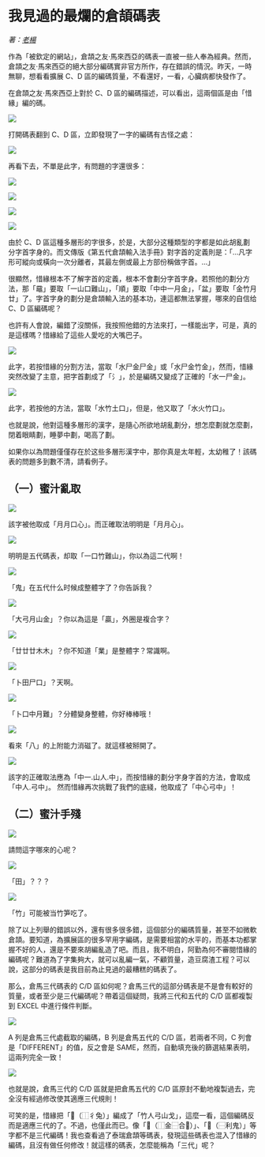 # 我見過的最爛的倉頡碼表
_著：[老楊](https://github.com/Arthurmcarthur)_

作為「被欽定的網站」，倉頡之友·馬來西亞的碼表一直被一些人奉為經典。然而，倉頡之友·馬來西亞的絕大部分編碼實非官方所作，存在錯誤的情況。昨天，一時無聊，想看看擴展 C、D 區的編碼質量，不看還好，一看，心臟病都快發作了。

在倉頡之友·馬來西亞上對於 C、D 區的編碼描述，可以看出，這兩個區是由「惜緣」編的碼。

![](https://img.vim-cn.com/fc/51bf0ebece852b1a7f3f9c6bdb49c8862f0352.jpg)

打開碼表翻到 C、D 區，立即發現了一字的編碼有古怪之處：

![](https://img.vim-cn.com/c6/788fc9fc5ef6779044fa61f86000ed2190f2cc.jpg)

再看下去，不單是此字，有問題的字還很多：

![](https://img.vim-cn.com/13/db448f8fc978021f3e7a8b4b718b7d55bfcbf4.png)

![](https://img.vim-cn.com/f8/2c05725f71e66d50cc0a7c98f3995f7aa5a1b9.png)

![](https://img.vim-cn.com/17/4f86e24e1216cad990524fe0aae3ec01a215f2.png)

![](https://img.vim-cn.com/af/a7bad481e9f92dff19d11ca435c829f3cba5bf.png)

由於 C、D 區這種多層形的字很多，於是，大部分这種類型的字都是如此胡亂劃分字首字身的。而文傳版《第五代倉頡輸入法手冊》對字首的定義則是：「…凡字形可縱向或橫向一次分離者，其最左側或最上方部份稱做字首。…」

很顯然，惜緣根本不了解字首的定義，根本不會劃分字首字身。若照他的劃分方法，那「黿」要取「一山口難山」，「順」要取「中中一月金」，「盆」要取「金竹月廿」了。字首字身的劃分是倉頡輸入法的基本功，連這都無法掌握，哪來的自信给 C、D 區編碼呢？

也許有人會說，編錯了沒關係，我按照他錯的方法來打，一樣能出字，可是，真的是這樣嗎？惜緣給了這些人愛吃的大嘴巴子。

![](https://img.vim-cn.com/22/3fb2e2615569f2e2dbee0a2f8b609fc751fd8d.png)

此字，若按惜緣的分割方法，當取「水尸金尸金」或「水尸金竹金」，然而，惜緣突然改變了主意，把字首劃成了「氵」，於是編碼又變成了正確的「水一尸金」。

![](https://img.vim-cn.com/ee/aa8fa628ecf007770461887bf3b7a52f08a1b8.png)

此字，若按他的方法，當取「水竹土口」，但是，他又取了「水火竹口」。

也就是說，他對這種多層形的漢字，是隨心所欲地胡亂劃分，想怎麼劃就怎麼劃，閉着眼睛劃，睡夢中劃，喝高了劃。

如果你以為問題僅僅存在於这些多層形漢字中，那你真是太年輕，太幼稚了！該碼表的問題多到數不清，請看例子。

## （一）蜜汁亂取
![](https://img.vim-cn.com/9b/e3d00a5c4db55b9561a68715f24721239e2b3c.png)

該字被他取成「月月口心」。而正確取法明明是「月月心」。

![](https://img.vim-cn.com/24/ae008738a0c8abb22d92f121c75a75ad1fac3f.png)

明明是五代碼表，却取「一口竹難山」，你以為這二代啊！

![](https://img.vim-cn.com/37/fee2de2dc54419799ab2221572c27aa6e1b85b.png)

「鬼」在五代什么时候成整體字了？你告訴我？

![](https://img.vim-cn.com/37/0a0f7f00656507f87850b1180625285355dd5a.png)

「大弓月山金」？你以為這是「贏」，外圈是複合字？

![](https://img.vim-cn.com/55/d1ab300cbc0e1d4cdbbe5e53898e566abc9c79.png)

「廿廿廿木木」？你不知道「業」是整體字？常識啊。

![](https://img.vim-cn.com/96/a14c9bbc5dfed2e676ce8618db53b70294cc53.png)

「卜田尸口」？天啊。

![](https://img.vim-cn.com/36/d4f1b32d416f38f6c07e4d4fcafa54db0aced3.png)

「卜口中月難」？分體變身整體，你好棒棒哦！

![](https://img.vim-cn.com/6e/1a6ff6e00304ce82d8a1fc9f840a19fac35be0.png)

看來「八」的上附能力消磁了。就這樣被掰開了。

![](https://img.vim-cn.com/71/0a9e3d28e68b708c256de1edcd1ef9c50a8c22.png)

該字的正確取法應為「中一.山人.中」，而按惜緣的劃分字身字首的方法，會取成「中人.弓中」。 然而惜緣再次挑戰了我們的底綫，他取成了「中心弓中」！

## （二）蜜汁手殘
![](https://img.vim-cn.com/33/cba93dd53034e8e552124f270676076bfbbd68.png)

請問這字哪來的心呢？

![](https://img.vim-cn.com/61/577fed69ed60d6cf05742633660541deee3f98.png)

「田」？？？

![](https://img.vim-cn.com/24/11257639e850de79018c987adbdd3144a1faad.png)

「竹」可能被当竹笋吃了。

除了以上列舉的錯誤以外，還有很多很多錯，這個部分的編碼質量，甚至不如微軟倉頡。要知道，為擴展區的很多罕用字編碼，是需要相當的水平的，而基本功都掌握不好的人，還是不要來胡編亂造了吧。而且，我不明白，阿勤為何不審閱惜緣的編碼呢？難道為了字集夠大，就可以亂編一氣，不顧質量，造豆腐渣工程？可以說，这部分的碼表是我目前為止見過的最糟糕的碼表了。

那么，倉馬三代碼表的 C/D 區如何呢？倉馬三代的這部分碼表是不是會有較好的質量，或者至少是三代編碼呢？帶着這個疑問，我將三代和五代的 C/D 區都複製到 EXCEL 中進行條件判斷。

![](https://img.vim-cn.com/86/618a6601e3e4ea0d8c08424eeaa72a0d7037af.png)

A 列是倉馬三代處截取的編碼，B 列是倉馬五代的 C/D 區，若兩者不同，C 列會是「DIFFERENT」的值，反之會是 SAME，然而，自動填充後的篩選結果表明，這兩列完全一致！

![](https://img.vim-cn.com/b4/de8e7dc051d3f1edffddfa52f86ee2dd79f142.png)

也就是說，倉馬三代的 C/D 區就是把倉馬五代的 C/D 區原封不動地複製過去，完全沒有經過修改使其適應三代規則！

可笑的是，惜緣把「𪫐（⿰彳兔）」編成了「竹人弓山戈」，這麼一看，這個編碼反而是適應三代的了。不過，也僅此而已。像「𫓂（⿰金⿱合𠕁）」、「𫙋（⿱利鬼）」等字都不是三代編碼！我也查看過了泰瑞倉頡等碼表，發現這些碼表也混入了惜緣的編碼，且沒有做任何修改！就這樣的碼表，怎麼能稱為「三代」呢？
